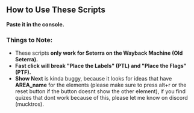 ##  How to Use These Scripts
**Paste it in the console.**  

### Things to Note:  
- These scripts **only work for Seterra on the Wayback Machine (Old Seterra).**  
- **Fast click will break "Place the Labels" (PTL) and "Place the Flags" (PTF).**
- **Show Next** is kinda buggy, because it looks for ideas that have **AREA_name** for the elements (please make sure to press alt+r or the reset button if the button doesnt show the other element), if you find quizes that dont work because of this, please let me know on discord (mucktros).

